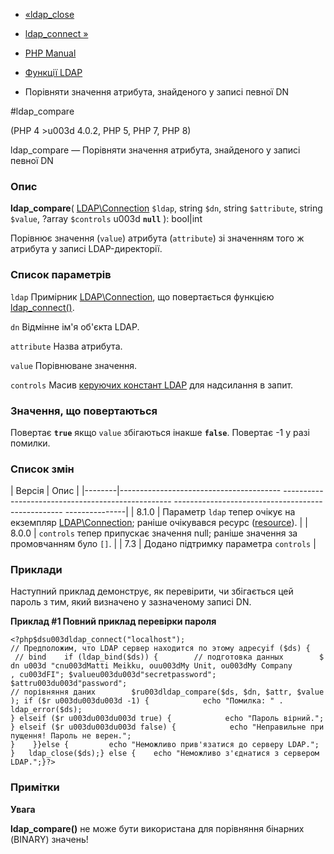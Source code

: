 - [«ldap_close](function.ldap-close.md)
- [ldap_connect »](function.ldap-connect.md)

- [PHP Manual](index.md)
- [Функції LDAP](ref.ldap.md)
- Порівняти значення атрибута, знайденого у записі певної DN

#ldap_compare

(PHP 4 \>u003d 4.0.2, PHP 5, PHP 7, PHP 8)

ldap_compare — Порівняти значення атрибута, знайденого у записі
певної DN

### Опис

**ldap_compare**(
[LDAP\Connection](class.ldap-connection.md) `$ldap`,
string `$dn`,
string `$attribute`,
string `$value`,
?array `$controls` u003d **`null`**
): bool\|int

Порівнює значення (`value`) атрибута (`attribute`) зі значенням того
ж атрибута у записі LDAP-директорії.

### Список параметрів

`ldap`
Примірник [LDAP\Connection](class.ldap-connection.md), що повертається
функцією [ldap_connect()](function.ldap-connect.md).

`dn`
Відмінне ім'я об'єкта LDAP.

`attribute`
Назва атрибута.

`value`
Порівнюване значення.

`controls`
Масив [керуючих констант LDAP](ldap.controls.md) для надсилання в
запит.

### Значення, що повертаються

Повертає **`true`** якщо `value` збігаються інакше
**`false`**. Повертає -1 у разі помилки.

### Список змін

| Версія | Опис |
|--------|---------------------------------------- -------------------------------------------------- -------------------------------------------------- ---------------|
| 8.1.0 | Параметр `ldap` тепер очікує на екземпляр [LDAP\Connection](class.ldap-connection.md); раніше очікувався ресурс ([resource](language.types.resource.md)). |
| 8.0.0 | `controls` тепер припускає значення null; раніше значення за промовчанням було `[]`. |
| 7.3 | Додано підтримку параметра `controls` |

### Приклади

Наступний приклад демонструє, як перевірити, чи збігається цей
пароль з тим, який визначено у зазначеному записі DN.

**Приклад #1 Повний приклад перевірки пароля**

` <?php$dsu003dldap_connect("localhost"); // Предположим, что LDAP сервер находится по этому адресуif ($ds) {    // bind    if (ldap_bind($ds)) {        // подготовка данных        $dn u003d "cnu003dMatti Meikku, ouu003dMy Unit, ou003dMy Company , cu003dFI"; $valueu003du003d"secretpassword"; $attru003du003d"password"; // порівняння даних        $ru003dldap_compare($ds, $dn, $attr, $value); if ($r u003du003du003d -1) {            echo "Помилка: " . ldap_error($ds); } elseif ($r u003du003du003d true) {            echo "Пароль вірний."; } elseif ($r u003du003du003d false) {            echo "Неправильне припущення! Пароль не верен."; }    }}else {         echo "Неможливо прив'язатися до серверу LDAP."; }   ldap_close($ds);} else {    echo "Неможливо з'єднатися з сервером LDAP.";}?> `

### Примітки

**Увага**

**ldap_compare()** не може бути використана для порівняння бінарних
(BINARY) значень!
